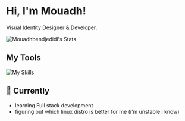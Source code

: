 # Hi, I'm Mouadh!

Visual Identity Designer & Developer.

![Mouadhbendjedidi's Stats](https://github-readme-stats.vercel.app/api?username=Mouadhbendjedidi&theme=vue-dark&show_icons=true&hide_border=true&count_private=true)


## My Tools
[![My Skills](https://skillicons.dev/icons?i=ai,ps,androidstudio,vscode,neovim,nix,obsidian,figma)](https://skillicons.dev)

## 🌱 Currently 

- learning Full stack development
- figuring out which linux distro is better for me (i'm unstable i know)


<!--
**Mouadhbendjedidi/Mouadhbendjedidi** is a ✨ _special_ ✨ repository because its `README.md` (this file) appears on your GitHub profile.

Here are some ideas to get you started:

- 🔭 I’m currently working on ...
- 🌱 I’m currently learning ...
- 👯 I’m looking to collaborate on ...
- 🤔 I’m looking for help with ...
- 💬 Ask me about ...
- 📫 How to reach me: ...
- 😄 Pronouns: ...
- ⚡ Fun fact: ...
-->
